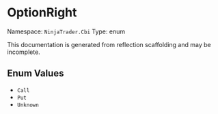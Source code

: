 # OptionRight

Namespace: `NinjaTrader.Cbi`
Type: enum

This documentation is generated from reflection scaffolding and may be incomplete.

## Enum Values
- `Call`
- `Put`
- `Unknown`
